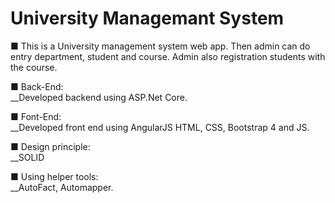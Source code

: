 # University Managemant System
■ This is a University management system web app. Then admin can do entry department, student and course. Admin also registration students with the course.

■ Back-End:<br />
__Developed backend using ASP.Net Core.

■ Font-End:<br />
__Developed front end using AngularJS HTML, CSS, Bootstrap 4 and JS.

■ Design principle:<br />
__SOLID

■ Using helper tools:<br />
__AutoFact, Automapper.
